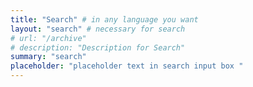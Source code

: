 ```yaml
---
title: "Search" # in any language you want
layout: "search" # necessary for search
# url: "/archive"
# description: "Description for Search"
summary: "search"
placeholder: "placeholder text in search input box "
---
```

